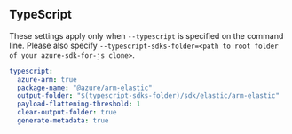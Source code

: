 ## TypeScript

These settings apply only when `--typescript` is specified on the command line.
Please also specify `--typescript-sdks-folder=<path to root folder of your azure-sdk-for-js clone>`.

```yaml $(typescript)
typescript:
  azure-arm: true
  package-name: "@azure/arm-elastic"
  output-folder: "$(typescript-sdks-folder)/sdk/elastic/arm-elastic"
  payload-flattening-threshold: 1
  clear-output-folder: true
  generate-metadata: true
```
